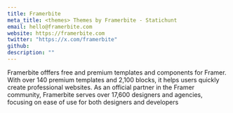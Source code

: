 ```yaml
---
title: Framerbite
meta_title: <themes> Themes by Framerbite - Statichunt
email: hello@framerbite.com
website: https://framerbite.com
twitter: "https://x.com/framerbite"
github: 
description: ""
---
```


Framerbite offfers free and premium templates and components for Framer. With over 140 premium templates and 2,100 blocks, it helps users quickly create professional websites. As an official partner in the Framer community, Framerbite serves over 17,600 designers and agencies, focusing on ease of use for both designers and developers
